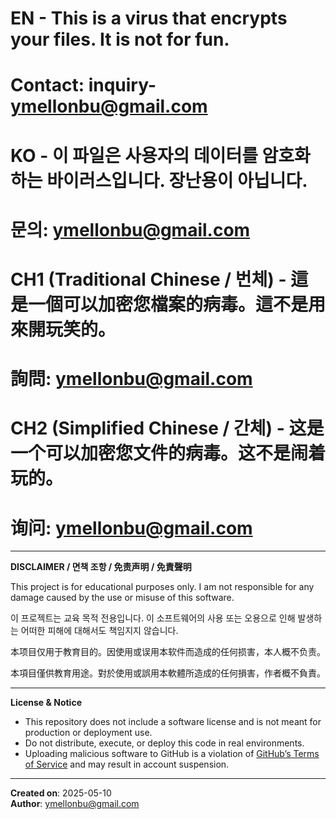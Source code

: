 # EN - This is a virus that encrypts your files. It is not for fun.  
# Contact: inquiry- ymellonbu@gmail.com

# KO - 이 파일은 사용자의 데이터를 암호화하는 바이러스입니다. 장난용이 아닙니다.  
# 문의: ymellonbu@gmail.com

# CH1 (Traditional Chinese / 번체) - 這是一個可以加密您檔案的病毒。這不是用來開玩笑的。  
# 詢問: ymellonbu@gmail.com

# CH2 (Simplified Chinese / 간체) - 这是一个可以加密您文件的病毒。这不是闹着玩的。  
# 询问: ymellonbu@gmail.com

---

**DISCLAIMER / 면책 조항 / 免责声明 / 免責聲明**

This project is for educational purposes only. I am not responsible for any damage caused by the use or misuse of this software.

이 프로젝트는 교육 목적 전용입니다. 이 소프트웨어의 사용 또는 오용으로 인해 발생하는 어떠한 피해에 대해서도 책임지지 않습니다.

本项目仅用于教育目的。因使用或误用本软件而造成的任何损害，本人概不负责。

本項目僅供教育用途。對於使用或誤用本軟體所造成的任何損害，作者概不負責。

---

**License & Notice**

- This repository does not include a software license and is not meant for production or deployment use.
- Do not distribute, execute, or deploy this code in real environments.
- Uploading malicious software to GitHub is a violation of [GitHub’s Terms of Service](https://docs.github.com/en/site-policy/github-terms/github-terms-of-service) and may result in account suspension.

---

**Created on**: 2025-05-10  
**Author**: ymellonbu@gmail.com
